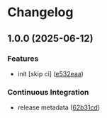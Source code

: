 # Changelog

## 1.0.0 (2025-06-12)


### Features

* init [skip ci] ([e532eaa](https://github.com/OGS-GmbH/ngx-http/commit/e532eaa2cdc5f21a4e5bc3054961b660beae7e38))


### Continuous Integration

* release metadata ([62b31cd](https://github.com/OGS-GmbH/ngx-http/commit/62b31cde18e625a87b73aa1f8b60312ae5898ed4))
